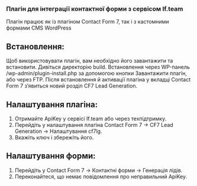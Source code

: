 ### Плагін для інтеграції контактної форми з сервісом If.team
Плагін працює як із плагіном Contact Form 7, так і з кастомними формами CMS WordPress

## Встановлення:
Щоб використовувати плагін, вам необхідно його завантажити та встановити. Дивіться директорію build.
Встановлення через WP-панель /wp-admin/plugin-install.php за допомогою кнопки Завантажити плагін, або через FTP.
Після встановлення й активації плагіна у вкладці Contact Form 7 з’явиться новий розділ CF7 Lead Generation.

## Налаштування плагіна: 
 1. Отримайте ApiKey у сервісі If.team або через техпідтримку.
 2. Перейдіть у налаштування плагіна Contact Form 7 -> CF7 Lead Generation -> Налаштування cf7lg.
 3. Вкажіть ключ і збережіть його.
 
## Налаштування форми:
 1. Перейдіть у Contact Form 7 -> Контактні форми -> Генерація лідів.
 2. Переконайтеся, що немає повідомлення про неправильний ApiKey.
